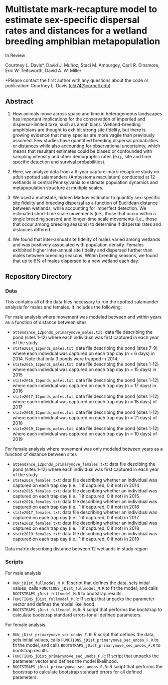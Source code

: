 # Multistate mark-recapture model to estimate sex-specific dispersal rates and distances for a wetland breeding amphibian metapopulation
In Review 

Courtney L. Davis*, David J. Muñoz, Staci M. Amburgey, Carli R. Dinsmore, Eric W. Teitsworth, David A. W. Miller

*Please contact the first author with any questions about the code or publication: Courtney L. Davis (cld74@cornell.edu)


## Abstract
1. How animals move across space and time in heterogeneous landscapes has important implications for the conservation of imperiled and dispersal-limited taxa, such as amphibians. Wetland-breeding amphibians are thought to exhibit strong site fidelity, but there is growing evidence that many species are more vagile than previously assumed. Few studies have quantified breeding dispersal probabilities or distances while also accounting for observational uncertainty, which means that resultant estimates could be biased or confounded with sampling intensity and other demographic rates (e.g., site and time specific detection and survival probabilities).

2. Here, we analyze data from a 6-year capture-mark-recapture study on adult spotted salamanders (Ambystoma maculatum) conducted at 12 wetlands in central Pennsylvania to estimate population dynamics and metapopulation structure at multiple scales. 

3. We used a multistate, hidden Markov estimator to quantify sex-specific site fidelity and breeding dispersal as a function of Euclidean distance between wetlands, while accounting for imperfect detection. We estimated short-time scale movements (i.e., those that occur within a single breeding season) and longer-time scale movements (i.e., those that occur among breeding seasons) to determine if dispersal rates and distances differed. 

4. We found that inter-annual site fidelity of males varied among wetlands and was positively associated with population density. Females exhibited higher inter-annual site fidelity and dispersed further than males between breeding seasons. Within breeding seasons, we found that up to 6% of males dispersed to a new wetland each day. 

## Repository Directory

### Data
This contains all of the data files necessary to run the spotted salamander analysis for males and females. It includes the following:

For male analysis where movement was modeled between and within years as a function of distance between sites
- `attendance_12ponds_primarymove_males.txt`: data file describing the pond (sites 1-12) where each individual was first captured in each year of the study.
- `state2014_12ponds_males.txt`: data file describing the pond (sites 7-9) where each individual was captured on each trap day (n = 6 days) in 2014. Note that only 3 ponds were trapped in 2014.
- `state2015_12ponds_males.txt`: data file describing the pond (sites 1-12) where each individual was captured on each trap day (n = 15 days) in 2015
- `state2016_12ponds_males.txt`: data file describing the pond (sites 1-12) where each individual was captured on each trap day (n = 17 days) in 2016
- `state2017_12ponds_males.txt`: data file describing the pond (sites 1-12) where each individual was captured on each trap day (n = 15 days) of 2017
- `state2018_12ponds_males.txt`: data file describing the pond (sites 1-12) where each individual was captured on each trap day (n = 21 days) of 2018
- `state2019_12ponds_males.txt`: data file describing the pond (sites 1-12) where each individual was captured on each trap day (n = 10 days) of 2019

For female analysis where movement was only modeled between years as a function of distance between sites
- `attendance_12ponds_primarymove_females.txt`: data file descibing the pond (sites 1-12) where each individual was first captured in each year of the study.
- `state2014_females.txt`: data file describing whether an individual was captured on each trap day (i.e., 1 if captured, 0 if not) in 2014
- `state2015_females.txt`: data file describing whether an individual was captured on each trap day (i.e., 1 if captured, 0 if not) in 2015
- `state2016_females.txt`: data file describing whether an individual was captured on each trap day (i.e., 1 if captured, 0 if not) in 2016
- `state2017_females.txt`: data file describing whether an individual was captured on each trap day (i.e., 1 if captured, 0 if not) in 2017
- `state2018_females.txt`: data file describing whether an individual was captured on each trap day (i.e., 1 if captured, 0 if not) in 2018
- `state2019_females.txt`: data file describing whether an individual was captured on each trap day (i.e., 1 if captured, 0 if not) in 2019

Data matrix describing distance between 12 wetlands in study region

### Scripts 
For male analysis
- `RUN_jDist_fullmodel_M.R`: R script that defines the data, sets initial values, calls `FUNCTIONS_jDist_fullmodel_M.R` to fit the model, and calls `BOOTSTRAPS_jDist_fullmodel_M.R` to bootstrap results.
- `FUNCTIONS_jDist_fullmodel_M.R`: R script that unpacks the parameter vector and defines the model likelihood. 
- `BOOTSTRAPS_jDist_fullmodel_M.R`: R script that performs the bootstrap to calculate bootstrap standard errors for all defined parameters. 

For female analysis
- `RUN_jDist_primarymove_sec_unobs_F.R`: R script that defines the data, sets initial values, calls `FUNCTIONS_jDist_primarymove_sec_unobs_F.R` to fit the model, and calls `BOOTSTRAPS_jDist_primarymove_sec_unobs_F.R` to bootstrap results.
- `FUNCTIONS_jDist_primarymove_sec_unobs_F.R`: R script that unpacks the parameter vector and defines the model likelihood. 
- `BOOTSTRAPS_jDist_primarymove_sec_unobs_F.R`: R script that performs the bootstrap to calculate bootstrap standard errors for all defined parameters. 


